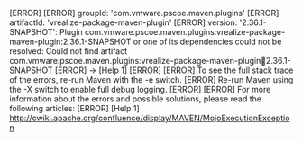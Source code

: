 [ERROR] 
[ERROR] groupId: 'com.vmware.pscoe.maven.plugins'
[ERROR] artifactId: 'vrealize-package-maven-plugin'
[ERROR] version: '2.36.1-SNAPSHOT': Plugin com.vmware.pscoe.maven.plugins:vrealize-package-maven-plugin:2.36.1-SNAPSHOT or one of its dependencies could not be resolved: Could not find artifact com.vmware.pscoe.maven.plugins:vrealize-package-maven-plugin:jar:2.36.1-SNAPSHOT
[ERROR] -> [Help 1]
[ERROR] 
[ERROR] To see the full stack trace of the errors, re-run Maven with the -e switch.
[ERROR] Re-run Maven using the -X switch to enable full debug logging.
[ERROR] 
[ERROR] For more information about the errors and possible solutions, please read the following articles:
[ERROR] [Help 1] http://cwiki.apache.org/confluence/display/MAVEN/MojoExecutionException
